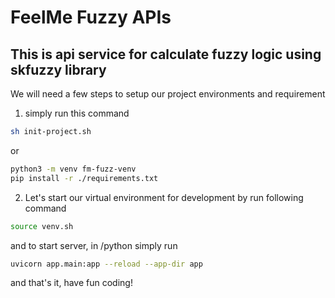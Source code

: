 # FeelMe Fuzzy APIs

## This is api service for calculate fuzzy logic using skfuzzy library

We will need a few steps to setup our project environments and requirement

1. simply run this command

```bash
sh init-project.sh
```

or

```bash
python3 -m venv fm-fuzz-venv
pip install -r ./requirements.txt
```

2. Let's start our virtual environment for development by run following command

```bash
source venv.sh
```

and to start server, in /python simply run

```bash
uvicorn app.main:app --reload --app-dir app
```

and that's it, have fun coding!
